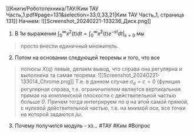 [[Книги/Робототехника/ТАУ/Ким ТАУ Часть_1.pdf#page=131&selection=33,0,33,21|Ким ТАУ Часть_1, страница 131]]
Начнем:
![[Screenshot_20240221-133236_Диск.png]]
1. В 1м выражении $\int_0^\infty x^2(t) dt = \int_0^\infty x^2(t) e^{-st} dt |_{s=0}$ мы
>просто внесли единичный множитель.
2. Потом на основании следующей теоремы и того, что все
>полюсы $X(q)$ левые, делаем вывод, что справа она регулярна и выполнена та самая теорема:
>![[Screenshot_20240221-133014_Chrome.png]]
>Т.е. в данном случае $\sigma_a=c=0$ (функция регулярная справа, т.е. ограничителем является вертикальная прямая на комплексной плоскости с действительной частью больше *0*. Причем тогда интегрируем по *q* на этой самой прямой, с нулевой действительной частью, т.е. на мнимой оси, все точки на которой задаются $j \omega$.
3. Почему получился модуль - хз...
#ТАУ #Ким #Вопрос 


